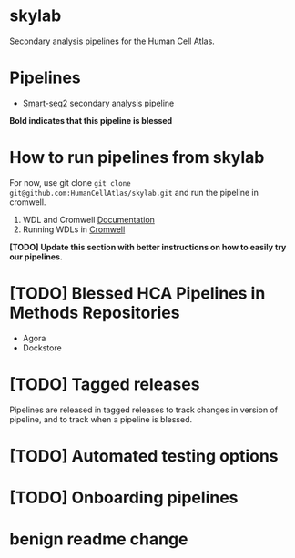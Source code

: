 # skylab
Secondary analysis pipelines for the Human Cell Atlas.

# Pipelines
- [Smart-seq2](https://github.com/HumanCellAtlas/skylab/tree/master/smartseq2_single_sample) secondary analysis pipeline

**Bold indicates that this pipeline is blessed**

# How to run pipelines from skylab
For now, use git clone `git clone git@github.com:HumanCellAtlas/skylab.git` and run the pipeline in cromwell.

1. WDL and Cromwell [Documentation](https://software.broadinstitute.org/wdl/)
2. Running WDLs in [Cromwell](https://software.broadinstitute.org/wdl/documentation/execution.php)

**[TODO] Update this section with better instructions on how to easily try our pipelines.**

# [TODO] Blessed HCA Pipelines in Methods Repositories
- Agora
- Dockstore

# [TODO] Tagged releases
Pipelines are released in tagged releases to track changes in version of pipeline, and to track when a pipeline is blessed.

# [TODO] Automated testing options
# [TODO] Onboarding pipelines

# benign readme change
